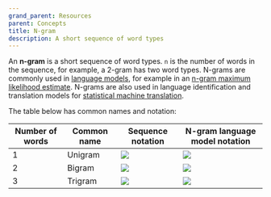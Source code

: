 ```yaml
---
grand_parent: Resources
parent: Concepts
title: N-gram
description: A short sequence of word types
---
```


An **n-gram** is a short sequence of word types.
`n` is the number of words in the sequence, for example, a 2-gram has two word types.
N-grams are commonly used in [language models](/concepts/language-model), for example in an [n-gram maximum likelihood estimate](/concepts/language-model#n-gram-maximum-likelihood-estimate).
N-grams are also used in language identification and translation models for [statistical machine translation](/approaches/statistical-machine-translation.md).

The table below has common names and notation:

| Number of words | Common name | Sequence notation | N-gram language model notation |
| ----------- | ----------- | ----------- | ----------- | 
| 1 | Unigram | <img src="https://render.githubusercontent.com/render/math?math=(w)"> | <img src="https://render.githubusercontent.com/render/math?math=P(w)"> |
| 2 | Bigram | <img src="https://render.githubusercontent.com/render/math?math=(w_1, w_2)"> | <img src="https://render.githubusercontent.com/render/math?math=P(w \vert w_-1)"> |
| 3 | Trigram | <img src="https://render.githubusercontent.com/render/math?math=(w_1, w_2, w_3)"> | <img src="https://render.githubusercontent.com/render/math?math={P(w \vert w_-1, w_-2)}"> |
